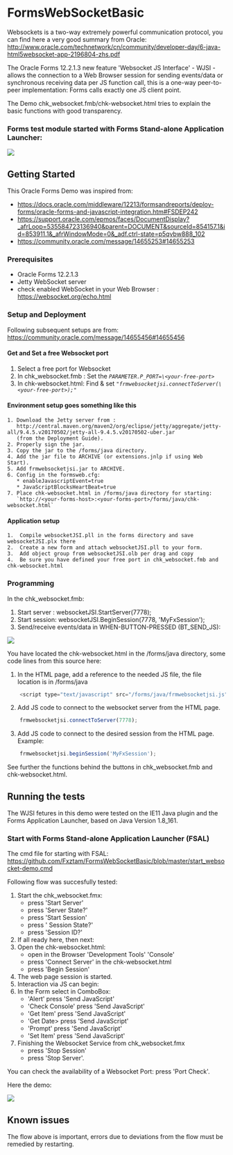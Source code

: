 # FormsWebSocketBasic

Websockets is a two-way extremely powerful communication protocol,
you can find here a very good summary from Oracle: http://www.oracle.com/technetwork/cn/community/developer-day/6-java-html5websocket-app-2196804-zhs.pdf

The Oracle Forms 12.2.1.3 new feature 'Websocket JS Interface' - WJSI - allows the connection to a Web Browser session for sending events/data or synchronous receiving data per JS function call, this is a one-way peer-to-peer implementation: Forms calls exactly one JS client point.

The Demo chk_websocket.fmb/chk-websocket.html tries to explain the basic functions with good transparency.

### Forms test module started with Forms Stand-alone Application Launcher:

<img src="http://www.fmatz.com/WS-final-13-01-_2018_11-28-47.png"/>

## Getting Started

This Oracle Forms Demo was inspired from: 
- https://docs.oracle.com/middleware/12213/formsandreports/deploy-forms/oracle-forms-and-javascript-integration.htm#FSDEP242
- https://support.oracle.com/epmos/faces/DocumentDisplay?_afrLoop=535584723136940&parent=DOCUMENT&sourceId=854157.1&id=853911.1&_afrWindowMode=0&_adf.ctrl-state=p5qvbw888_102
- https://community.oracle.com/message/14655253#14655253

### Prerequisites

- Oracle Forms 12.2.1.3
- Jetty WebSocket server 
- check enabled WebSocket in your Web Browser : https://websocket.org/echo.html

### Setup and Deployment

Following subsequent setups are from: https://community.oracle.com/message/14655456#14655456

#### Get and Set a free Websocket port

1. Select a free port for Websocket
2. In chk_websocket.fmb : Set the *`PARAMETER.P_PORT=\<your-free-port>`*
3. In chk-websocket.html: Find & set *`"frmwebsocketjsi.connectToServer(\<your-free-port>);"`*

#### Environment setup goes something like this

    1. Download the Jetty server from :
       http://central.maven.org/maven2/org/eclipse/jetty/aggregate/jetty-all/9.4.5.v20170502/jetty-all-9.4.5.v20170502-uber.jar
       (from the Deployment Guide).
    2. Properly sign the jar.
    3. Copy the jar to the /forms/java directory.
    4. Add the jar file to ARCHIVE (or extensions.jnlp if using Web Start).
    5. Add frmwebsocketjsi.jar to ARCHIVE.
    6. Config in the formsweb.cfg:
       * enableJavascriptEvent=true
       * JavaScriptBlocksHeartBeat=true
    7. Place chk-websocket.html in /forms/java directory for starting:
       `http://<your-forms-host>:<your-forms-port>/forms/java/chk-websocket.html`

#### Application setup

    1.  Compile websocketJSI.pll in the forms directory and save websocketJSI.plx there
    2.  Create a new form and attach websocketJSI.pll to your form.
    3.  Add object group from websocketJSI.olb per drag and copy
    4.  Be sure you have defined your free port in chk_websocket.fmb and chk-websocket.html

### Programming

In the chk_websocket.fmb:

1. Start server : websocketJSI.StartServer(7778);
2. Start session: websocketJSI.BeginSession(7778, 'MyFxSession');
3. Send/receive events/data in WHEN-BUTTON-PRESSED (BT_SEND_JS):
<img src="http://www.fmatz.com/WS-PL-13-01-_2018_13-30-06.png" />

You have located the chk-websocket.html in the /forms/java directory,
some code lines from this source here:

1. In the HTML page, add a reference to the needed JS file, the file location is in /forms/java
```js
    <script type="text/javascript" src="/forms/java/frmwebsocketjsi.js"></script>
```
2. Add JS code to connect to the websocket server from the HTML page.  
```js
    frmwebsocketjsi.connectToServer(7778);
```
3. Add JS code to connect to the desired session from the HTML page.  Example:
```js
    frmwebsocketjsi.beginSession('MyFxSession');
```
See further the functions behind the buttons in chk_websocket.fmb and chk-websocket.html.

## Running the tests

The WJSI fetures in this demo were tested on the IE11 Java plugin and the Forms Application Launcher, based on Java Version 1.8_161.

### Start with Forms Stand-alone Application Launcher (FSAL)

The cmd file for starting with FSAL: https://github.com/Fxztam/FormsWebSocketBasic/blob/master/start_websocket-demo.cmd

Following flow was succesfully tested:

1. Start the chk_websocket.fmx:
   * press 'Start Server'
   * press 'Server State?'
   * press 'Start Session'
   * press ' Session State?'
   * press 'Session ID?'
2. If all ready here, then next:
3. Open the chk-websocket.html:
   * open in the Browser 'Development Tools' 'Console'
   * press 'Connect Server' in the chk-websocket.html
   * press 'Begin Session'
4. The web page session is started.
5. Interaction via JS can begin:
6. In the Form select in ComboBox:
   * 'Alert' press 'Send JavaScript'
   * 'Check Console' press 'Send JavaScript'
   * 'Get Item' press 'Send JavaScript'
   * 'Get Date> press 'Send JavaScript'
   * 'Prompt' press 'Send JavaScript'
   * 'Set Item' press 'Send JavaScript' 
7. Finishing the Websocket Service from chk_websocket.fmx
   * press 'Stop Session'
   * press 'Stop Server'.

You can check the availability of a Websocket Port: press 'Port Check'.

Here the demo: 

<img src="http://www.fmatz.com/WS-Forms-final.gif"/>

## Known issues

The flow above is important, errors due to deviations from the flow must be remedied by restarting.



